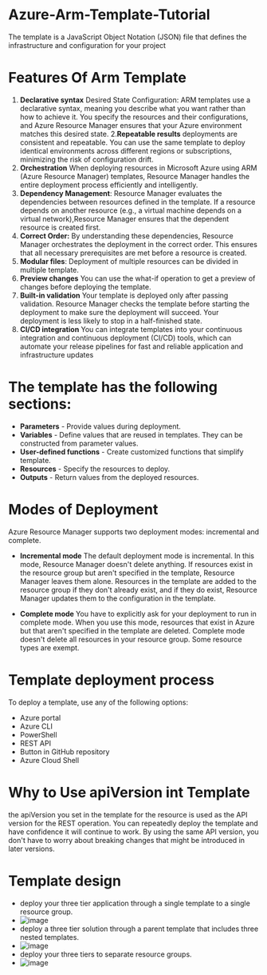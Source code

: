 # Azure-Arm-Template-Tutorial
 The template is a JavaScript Object Notation (JSON) file that defines the infrastructure and configuration for your project
# Features Of Arm Template
 1. **Declarative syntax**
    Desired State Configuration: ARM templates use a declarative syntax, meaning you describe what you want rather than how to achieve it. You specify the resources and their configurations, and Azure Resource          Manager ensures that your Azure environment matches this desired state.
 2.**Repeatable results**
    deployments are consistent and repeatable. You can use the same template to deploy identical environments across different regions or subscriptions, minimizing the risk of configuration drift.
 3. **Orchestration**
    When deploying resources in Microsoft Azure using ARM (Azure Resource Manager) templates, Resource Manager handles the entire deployment process efficiently and intelligently.
 4. **Dependency Management**:
    Resource Manager evaluates the dependencies between resources defined in the template. If a resource depends on another resource (e.g., a virtual machine depends on a virtual network),Resource Manager ensures that the dependent resource is created first.
 5. **Correct Order:**
    By understanding these dependencies, Resource Manager orchestrates the deployment in the correct order. This ensures that all necessary prerequisites are met before a resource is created.
 6. **Modular files**: Deployment of multiple resources can be divided in multiple template.
 7. **Preview changes**
     You can use the what-if operation to get a preview of changes before deploying the template.
 8. **Built-in validation**
    Your template is deployed only after passing validation. Resource Manager checks the template before starting the deployment to make sure the deployment will succeed. Your deployment is less likely to stop in a half-finished state.
 9. **CI/CD integration**
     You can integrate templates into your continuous integration and continuous deployment (CI/CD) tools, which can automate your release pipelines for fast and reliable application and infrastructure updates

# The template has the following sections:

- **Parameters** - Provide values during deployment.
- **Variables** - Define values that are reused in templates. They can be constructed from parameter values.
- **User-defined functions** - Create customized functions that simplify template.
- **Resources** - Specify the resources to deploy.
- **Outputs** - Return values from the deployed resources.

# Modes of Deployment
Azure Resource Manager supports two deployment modes: incremental and complete.

- **Incremental mode**
The default deployment mode is incremental. In this mode, Resource Manager doesn't delete anything. If resources exist in the resource group but aren't specified in the template, Resource Manager leaves them alone. Resources in the template are added to the resource group if they don't already exist, and if they do exist, Resource Manager updates them to the configuration in the template.

- **Complete mode**
You have to explicitly ask for your deployment to run in complete mode. When you use this mode, resources that exist in Azure but that aren't specified in the template are deleted. Complete mode doesn't delete all resources in your resource group. Some resource types are exempt.

# Template deployment process
To deploy a template, use any of the following options:
- Azure portal
- Azure CLI
- PowerShell
- REST API
- Button in GitHub repository
- Azure Cloud Shell
  
# Why to Use apiVersion int Template
the apiVersion you set in the template for the resource is used as the API version for the REST operation. You can repeatedly deploy the template and have confidence it will continue to work. By using the same API version, you don't have to worry about breaking changes that might be introduced in later versions.

# Template design
- deploy your three tier application through a single template to a single resource group.
- ![image](https://github.com/prasad1041/Azure-Arm-Template-Tutorial/assets/96993480/19c07f0d-125a-4630-917e-1f1edd8e9f9c)
- deploy a three tier solution through a parent template that includes three nested templates.
- ![image](https://github.com/prasad1041/Azure-Arm-Template-Tutorial/assets/96993480/5fb38a8c-ac64-4773-8673-560a811343f0)
- deploy your three tiers to separate resource groups.
- ![image](https://github.com/prasad1041/Azure-Arm-Template-Tutorial/assets/96993480/abd5d081-3af8-402c-9abd-1fe0c6e2747c)

  
